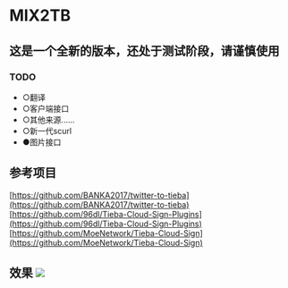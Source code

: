 # MIX2TB 
## 这是一个全新的版本，还处于测试阶段，请谨慎使用 
### TODO
 - ○翻译
 - ○客户端接口
 - ○其他来源......
 - ○新一代scurl
 - ●图片接口
## 参考项目
[https://github.com/BANKA2017/twitter-to-tieba](https://github.com/BANKA2017/twitter-to-tieba) <br> [https://github.com/96dl/Tieba-Cloud-Sign-Plugins](https://github.com/96dl/Tieba-Cloud-Sign-Plugins) <br> [https://github.com/MoeNetwork/Tieba-Cloud-Sign](https://github.com/MoeNetwork/Tieba-Cloud-Sign)
## 效果 ![](https://kdwnil.github.io/api/images/twtotb1.png)